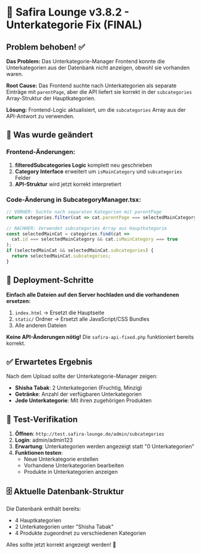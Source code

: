 # 🎯 Safira Lounge v3.8.2 - Unterkategorie Fix (FINAL)

## Problem behoben! ✅

**Das Problem:** Das Unterkategorie-Manager Frontend konnte die Unterkategorien aus der Datenbank nicht anzeigen, obwohl sie vorhanden waren.

**Root Cause:** Das Frontend suchte nach Unterkategorien als separate Einträge mit `parentPage`, aber die API liefert sie korrekt in der `subcategories` Array-Struktur der Hauptkategorien.

**Lösung:** Frontend-Logic aktualisiert, um die `subcategories` Array aus der API-Antwort zu verwenden.

## 🔧 Was wurde geändert

### Frontend-Änderungen:
1. **filteredSubcategories Logic** komplett neu geschrieben
2. **Category Interface** erweitert um `isMainCategory` und `subcategories` Felder
3. **API-Struktur** wird jetzt korrekt interpretiert

### Code-Änderung in SubcategoryManager.tsx:
```typescript
// VORHER: Suchte nach separaten Kategorien mit parentPage
return categories.filter(cat => cat.parentPage === selectedMainCategory);

// NACHHER: Verwendet subcategories Array aus Hauptkategorie
const selectedMainCat = categories.find(cat =>
  cat.id === selectedMainCategory && cat.isMainCategory === true
);
if (selectedMainCat && selectedMainCat.subcategories) {
  return selectedMainCat.subcategories;
}
```

## 🚀 Deployment-Schritte

**Einfach alle Dateien auf den Server hochladen und die vorhandenen ersetzen:**

1. `index.html` → Ersetzt die Hauptseite
2. `static/` Ordner → Ersetzt alle JavaScript/CSS Bundles
3. Alle anderen Dateien

**Keine API-Änderungen nötig!** Die `safira-api-fixed.php` funktioniert bereits korrekt.

## ✅ Erwartetes Ergebnis

Nach dem Upload sollte der Unterkategorie-Manager zeigen:

- **Shisha Tabak**: 2 Unterkategorien (Fruchtig, Minzig)
- **Getränke**: Anzahl der verfügbaren Unterkategorien
- **Jede Unterkategorie**: Mit ihren zugehörigen Produkten

## 🧪 Test-Verifikation

1. **Öffnen**: `http://test.safira-lounge.de/admin/subcategories`
2. **Login**: admin/admin123
3. **Erwartung**: Unterkategorien werden angezeigt statt "0 Unterkategorien"
4. **Funktionen testen**:
   - Neue Unterkategorie erstellen
   - Vorhandene Unterkategorien bearbeiten
   - Produkte in Unterkategorien anzeigen

## 🗄️ Aktuelle Datenbank-Struktur

Die Datenbank enthält bereits:
- 4 Hauptkategorien
- 2 Unterkategorien unter "Shisha Tabak"
- 4 Produkte zugeordnet zu verschiedenen Kategorien

Alles sollte jetzt korrekt angezeigt werden! 🎉